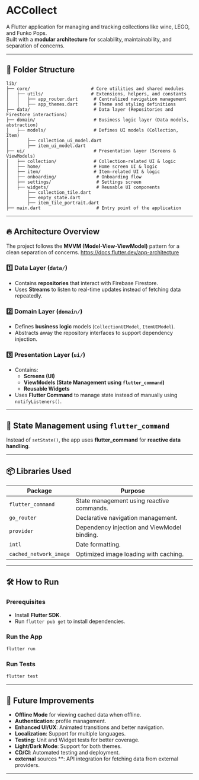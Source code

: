 # ACCollect

A Flutter application for managing and tracking collections like wine, LEGO, and Funko Pops.  
Built with a **modular architecture** for scalability, maintainability, and separation of concerns.

---

## 📂 Folder Structure

```plaintext
lib/
├── core/                       # Core utilities and shared modules
│   ├── utils/                  # Extensions, helpers, and constants
│   │   ├── app_router.dart      # Centralized navigation management
│   │   ├── app_themes.dart      # Theme and styling definitions
├── data/                        # Data layer (Repositories and Firestore interactions)
├── domain/                      # Business logic layer (Data models, abstraction)
│   ├── models/                  # Defines UI models (Collection, Item)
│       ├── collection_ui_model.dart
│       ├── item_ui_model.dart
├── ui/                          # Presentation layer (Screens & ViewModels)
│   ├── collection/              # Collection-related UI & logic
│   ├── home/                    # Home screen UI & logic
│   ├── item/                    # Item-related UI & logic
│   ├── onboarding/               # Onboarding flow
│   ├── settings/                 # Settings screen
│   ├── widgets/                  # Reusable UI components
│       ├── collection_tile.dart
│       ├── empty_state.dart
│       ├── item_tile_portrait.dart
├── main.dart                     # Entry point of the application
```

---

## 🔥 **Architecture Overview**

The project follows the **MVVM (Model-View-ViewModel)** pattern for a clean separation of concerns.
https://docs.flutter.dev/app-architecture

### **1️⃣ Data Layer (`data/`)**

- Contains **repositories** that interact with Firebase Firestore.
- Uses **Streams** to listen to real-time updates instead of fetching data repeatedly.

### **2️⃣ Domain Layer (`domain/`)**

- Defines **business logic** models (`CollectionUIModel`, `ItemUIModel`).
- Abstracts away the repository interfaces to support dependency injection.

### **3️⃣ Presentation Layer (`ui/`)**

- Contains:
    - **Screens (UI)**
    - **ViewModels (State Management using `flutter_command`)**
    - **Reusable Widgets**
- Uses **Flutter Command** to manage state instead of manually using `notifyListeners()`.

---

## 🚀 **State Management using `flutter_command`**

Instead of `setState()`, the app uses **flutter_command** for **reactive data handling**.

---

## 📦 **Libraries Used**

| Package                | Purpose                                     |
|------------------------|---------------------------------------------|
| `flutter_command`      | State management using reactive commands.   |
| `go_router`            | Declarative navigation management.          |
| `provider`             | Dependency injection and ViewModel binding. |
| `intl`                 | Date formatting.                            |
| `cached_network_image` | Optimized image loading with caching.       |

---

## 🛠 **How to Run**

### **Prerequisites**

- Install **Flutter SDK**.
- Run `flutter pub get` to install dependencies.

### **Run the App**

```bash
flutter run
```

### **Run Tests**

```bash
flutter test
```

---

## 🎯 **Future Improvements**

- **Offline Mode** for viewing cached data when offline.
- **Authentication**: profile management.
- **Enhanced UI/UX**: Animated transitions and better navigation.
- **Localization**: Support for multiple languages.
- **Testing**: Unit and Widget tests for better coverage.
- **Light/Dark Mode**: Support for both themes.
- **CD/CI**: Automated testing and deployment.
- **external** sources **: API integration for fetching data from external providers.

---

